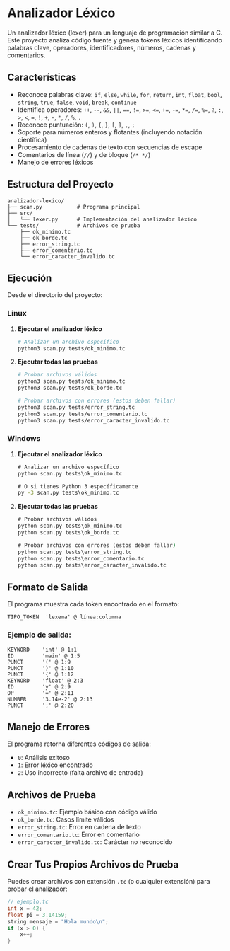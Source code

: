# Analizador Léxico

Un analizador léxico (lexer) para un lenguaje de programación similar a C. Este proyecto analiza código fuente y genera tokens léxicos identificando palabras clave, operadores, identificadores, números, cadenas y comentarios.

## Características

- Reconoce palabras clave: `if`, `else`, `while`, `for`, `return`, `int`, `float`, `bool`, `string`, `true`, `false`, `void`, `break`, `continue`
- Identifica operadores: `++`, `--`, `&&`, `||`, `==`, `!=`, `>=`, `<=`, `+=`, `-=`, `*=`, `/=`, `%=`, `?`, `:`, `>`, `<`, `=`, `!`, `+`, `-`, `*`, `/`, `%`, `.`
- Reconoce puntuación: `(`, `)`, `{`, `}`, `[`, `]`, `,`, `;`
- Soporte para números enteros y flotantes (incluyendo notación científica)
- Procesamiento de cadenas de texto con secuencias de escape
- Comentarios de línea (`//`) y de bloque (`/* */`)
- Manejo de errores léxicos


## Estructura del Proyecto

```
analizador-lexico/
├── scan.py           # Programa principal
├── src/
│   └── lexer.py      # Implementación del analizador léxico
└── tests/            # Archivos de prueba
    ├── ok_minimo.tc
    ├── ok_borde.tc
    ├── error_string.tc
    ├── error_comentario.tc
    └── error_caracter_invalido.tc
```

## Ejecución
Desde el directorio del proyecto:

### Linux

1. **Ejecutar el analizador léxico**
   ```bash
   # Analizar un archivo específico
   python3 scan.py tests/ok_minimo.tc
   ```

2. **Ejecutar todas las pruebas**
   ```bash
   # Probar archivos válidos
   python3 scan.py tests/ok_minimo.tc
   python3 scan.py tests/ok_borde.tc
   
   # Probar archivos con errores (estos deben fallar)
   python3 scan.py tests/error_string.tc
   python3 scan.py tests/error_comentario.tc
   python3 scan.py tests/error_caracter_invalido.tc
   ```

### Windows
1. **Ejecutar el analizador léxico**
   ```cmd
   # Analizar un archivo específico
   python scan.py tests\ok_minimo.tc
   
   # O si tienes Python 3 específicamente
   py -3 scan.py tests\ok_minimo.tc
   ```

2. **Ejecutar todas las pruebas**
   ```cmd
   # Probar archivos válidos
   python scan.py tests\ok_minimo.tc
   python scan.py tests\ok_borde.tc
   
   # Probar archivos con errores (estos deben fallar)
   python scan.py tests\error_string.tc
   python scan.py tests\error_comentario.tc
   python scan.py tests\error_caracter_invalido.tc
   ```

## Formato de Salida

El programa muestra cada token encontrado en el formato:
```
TIPO_TOKEN  'lexema' @ línea:columna
```

### Ejemplo de salida:
```
KEYWORD    'int' @ 1:1
ID         'main' @ 1:5
PUNCT      '(' @ 1:9
PUNCT      ')' @ 1:10
PUNCT      '{' @ 1:12
KEYWORD    'float' @ 2:3
ID         'y' @ 2:9
OP         '=' @ 2:11
NUMBER     '3.14e-2' @ 2:13
PUNCT      ';' @ 2:20
```

## Manejo de Errores

El programa retorna diferentes códigos de salida:
- `0`: Análisis exitoso
- `1`: Error léxico encontrado
- `2`: Uso incorrecto (falta archivo de entrada)

## Archivos de Prueba

- `ok_minimo.tc`: Ejemplo básico con código válido
- `ok_borde.tc`: Casos límite válidos
- `error_string.tc`: Error en cadena de texto
- `error_comentario.tc`: Error en comentario
- `error_caracter_invalido.tc`: Carácter no reconocido

## Crear Tus Propios Archivos de Prueba

Puedes crear archivos con extensión `.tc` (o cualquier extensión) para probar el analizador:

```c
// ejemplo.tc
int x = 42;
float pi = 3.14159;
string mensaje = "Hola mundo\n";
if (x > 0) {
    x++;
}
```